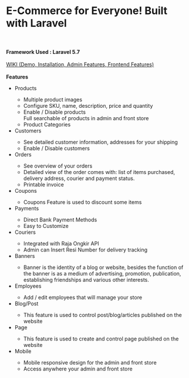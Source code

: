 <h1>E-Commerce for Everyone! Built with Laravel</h1>
<br><br>
<b>Framework Used : Laravel 5.7</b>
<br><br>
<a href="https://github.com/arbipram/be-commerce/wiki/">WIKI (Demo, Installation, Admin Features, Frontend Features)</a>
<br><br>
<b>Features</b>
<ul>
	<li>Products</li>
		<ul>
			<li>Multiple product images</li>
			<li>Configure SKU, name, description, price and quantity</li>
			<li>Enable / Disable products</li>
			Full searchable of products in admin and front store</li>
			<li>Product Categories</li>
		</ul>
	<li>Customers</li>
		<ul>
			<li>See detailed customer information, addresses for your shipping </li>
			<li>Enable / Disable customers </li>
		</ul>
	<li>Orders</li>
		<ul>
			<li>See overview of your orders</li>
			<li>Detailed view of the order comes with: list of items purchased, delivery address, courier and payment status.</li>
			<li>Printable invoice </li>
		</ul>
	<li>Coupons</li>
		<ul>
			<li>Coupons Feature is used to discount some items</li>
		</ul>
	<li>Payments</li>
		<ul>
			<li>Direct Bank Payment Methods</li>
			<li>Easy to Customize</li>
		</ul>
	<li>Couriers</li>
		<ul>
			<li>Integrated with Raja Ongkir API</li>
			<li>Admin can Insert Resi Number for delivery tracking</li>
		</ul>
	<li>Banners</li>
	<ul>
		<li> Banner is the identity of a blog or website, besides the function of the banner is as a medium of advertising, promotion, publication, establishing friendships and various other interests.</li>
	</ul>
	<li>Employees</li>
		<ul>
			<li>Add / edit employees that will manage your store</li>
		</ul>
	<li>Blog/Post</li>
		<ul>
			<li>This feature is used to control post/blog/articles published on the website</li>
		</ul>
	<li>Page</li>
		<ul>
			<li>This feature is used to create and control page published on the website</li>
		</ul>
	<li>Mobile</li>
		<ul>
			<li>Mobile responsive design for the admin and front store </li>
			<li>Access anywhere your admin and front store </li>
		</ul>
	</ul>
</ul>
